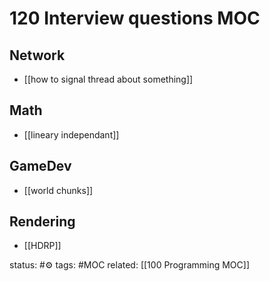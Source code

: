 # 120 Interview questions MOC

## Network
- [[how to signal thread about something]]

## Math
- [[lineary independant]]

## GameDev
- [[world chunks]]

## Rendering
 - [[HDRP]]


status: #⚙️ 
tags: #MOC
related: [[100 Programming MOC]] 

